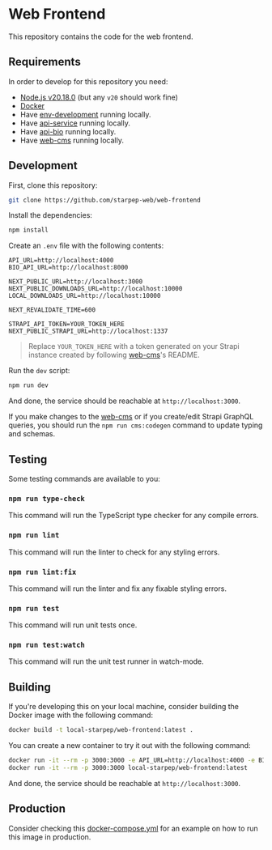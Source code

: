 # Web Frontend

This repository contains the code for the web frontend.

## Requirements

In order to develop for this repository you need:

* [Node.js v20.18.0](https://nodejs.org/en) (but any `v20` should work fine)
* [Docker](https://www.docker.com/products/docker-desktop/)
* Have [env-development](https://github.com/starpep-web/env-development) running locally.
* Have [api-service](https://github.com/starpep-web/api-service) running locally.
* Have [api-bio](https://github.com/starpep-web/api-bio) running locally.
* Have [web-cms](https://github.com/starpep-web/web-cms) running locally.

## Development

First, clone this repository:

```bash
git clone https://github.com/starpep-web/web-frontend
```

Install the dependencies:

```bash
npm install
```

Create an `.env` file with the following contents:

```text
API_URL=http://localhost:4000
BIO_API_URL=http://localhost:8000

NEXT_PUBLIC_URL=http://localhost:3000
NEXT_PUBLIC_DOWNLOADS_URL=http://localhost:10000
LOCAL_DOWNLOADS_URL=http://localhost:10000

NEXT_REVALIDATE_TIME=600

STRAPI_API_TOKEN=YOUR_TOKEN_HERE
NEXT_PUBLIC_STRAPI_URL=http://localhost:1337
```

> Replace `YOUR_TOKEN_HERE` with a token generated on your Strapi instance created by following [web-cms](https://github.com/starpep-web/web-cms)'s README.

Run the `dev` script:

```bash
npm run dev
```

And done, the service should be reachable at `http://localhost:3000`.

If you make changes to the [web-cms](https://github.com/starpep-web/web-cms) or if you create/edit Strapi GraphQL queries, you should run the `npm run cms:codegen` command to update typing and schemas.

## Testing

Some testing commands are available to you:

### `npm run type-check`

This command will run the TypeScript type checker for any compile errors.

### `npm run lint`

This command will run the linter to check for any styling errors.

### `npm run lint:fix`

This command will run the linter and fix any fixable styling errors.

### `npm run test`

This command will run unit tests once.

### `npm run test:watch`

This command will run the unit test runner in watch-mode.

## Building

If you're developing this on your local machine, consider building the Docker image with the following command:

```bash
docker build -t local-starpep/web-frontend:latest .
```

You can create a new container to try it out with the following command:

```bash
docker run -it --rm -p 3000:3000 -e API_URL=http://localhost:4000 -e BIO_API_URL=http://localhost:8000 -e NEXT_PUBLIC_URL=http://localhost:3000 -e NEXT_PUBLIC_DOWNLOADS_URL=http://localhost:10000 -e LOCAL_DOWNLOADS_URL=http://localhost:10000 -e NEXT_REVALIDATE_TIME=600 -e STRAPI_API_TOKEN=YOUR_TOKEN_HERE -e NEXT_PUBLIC_STRAPI_URL=http://localhost:1337 local-starpep/web-frontend:latest
docker run -it --rm -p 3000:3000 local-starpep/web-frontend:latest
```

And done, the service should be reachable at `http://localhost:3000`.

## Production

Consider checking this [docker-compose.yml](https://github.com/starpep-web/env-production/blob/main/docker-compose.yml) for an example on how to run this image in production.
